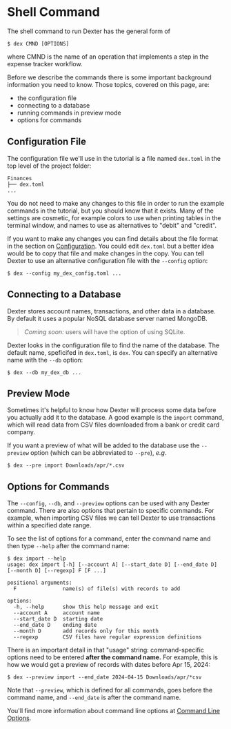 # Shell Command

The shell command to run Dexter has the general form of
```shell
$ dex CMND [OPTIONS]
```
where CMND is the name of an operation that implements a step in the expense tracker workflow.

Before we describe the commands there is some important background information you need to know.
Those topics, covered on this page, are:

* the configuration file
* connecting to a database
* running commands in preview mode
* options for commands

## Configuration File

The configuration file we'll use in the tutorial is a file named `dex.toml` in the top level of the project folder:
```plain
Finances
├── dex.toml
...
```

You do not need to make any changes to this file in order to run the example commands in the tutorial, but you should know that it exists.
Many of the settings are cosmetic, for example colors to use when printing tables in the terminal window, and names to use as alternatives to "debit" and "credit".

If you want to make any changes you can find details about the file format in the section on [Configuration](dex_config.md).
You could edit `dex.toml` but a better idea would be to copy that file and make changes in the copy.
You can tell Dexter to use an alternative configuration file with the `--config` option:
```shell
$ dex --config my_dex_config.toml ...
```

## Connecting to a Database

Dexter stores account names, transactions, and other data in a database.
By default it uses a popular NoSQL database server named MongoDB.

> _Coming soon:_  users will have the option of using SQLite.

Dexter looks in the configuration file to find the name of the database.
The default name, speficifed in `dex.toml`, is `dex`.
You can specify an alternative name with the `--db` option:
```shell
$ dex --db my_dex_db ...
```

## Preview Mode

Sometimes it's helpful to know how Dexter will process some data before you actually add it to the database.
A good example is the `import` command, which will read data from CSV files downloaded from a bank or credit card company.

If you want a preview of what will be added to the database use the `--preview` option (which can be abbreviated to `--pre`), _e.g._
```shell
$ dex --pre import Downloads/apr/*.csv
```

## Options for Commands

The `--config`, `--db`, and `--preview` options can be used with any Dexter command.
There are also options that pertain to specific commands.
For example, when importing CSV files we can tell Dexter to use transactions within a specified date range.

To see the list of options for a command, enter the command name and then type `--help` after the command name:
```shell
$ dex import --help
usage: dex import [-h] [--account A] [--start_date D] [--end_date D] [--month D] [--regexp] F [F ...]

positional arguments:
  F               name(s) of file(s) with records to add

options:
  -h, --help      show this help message and exit
  --account A     account name
  --start_date D  starting date
  --end_date D    ending date
  --month D       add records only for this month
  --regexp        CSV files have regular expression definitions
```

There is an important detail in that "usage" string:  command-specific options need to be entered **after the command name.**
For example, this is how we would get a preview of records with dates before Apr 15, 2024:
```shell
$ dex --preview import --end_date 2024-04-15 Downloads/apr/*csv
```

Note that `--preview`, which is defined for all commands, goes before the command name, and `--end_date` is after the command name.

You'll find more information about command line options at [Command Line Options](dex_options.md).
